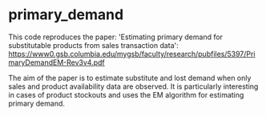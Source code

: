 # primary_demand

This code reproduces the paper:
'Estimating primary demand for substitutable products from sales transaction data': https://www0.gsb.columbia.edu/mygsb/faculty/research/pubfiles/5397/PrimaryDemandEM-Rev3v4.pdf

The aim of the paper is to estimate substitute and lost demand when only sales and product availability data are observed. It is particularly interesting in cases of product stockouts and uses the EM algorithm for estimating primary demand.
